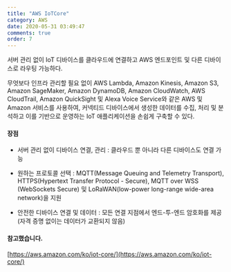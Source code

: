 ```yaml
---
title: "AWS IoTCore"
category: AWS
date: 2020-05-31 03:49:47
comments: true
order: 7
---
```


서버 관리 없이 IoT 디바이스를 클라우드에 연결하고 AWS 엔드포인트 및 다른 디바이스로 라우팅 가능하다. 

무엇보다 인프라 관리할 필요 없이  AWS Lambda, Amazon Kinesis, Amazon S3, Amazon SageMaker, Amazon DynamoDB, Amazon CloudWatch, AWS CloudTrail, Amazon QuickSight 및 Alexa Voice Service와 같은 AWS 및 Amazon 서비스를 사용하여, 커넥티드 디바이스에서 생성한 데이터를 수집, 처리 및 분석하고 이를 기반으로 운영하는 IoT 애플리케이션을 손쉽게 구축할 수 있다.

#### 장점

- 서버 관리 없이 디바이스 연결, 관리 : 클라우드 뿐 아니라 다른 디바이스도 연결 가능

- 원하는 프로토콜 선택 :  MQTT(Message Queuing and Telemetry Transport), HTTPS(Hypertext Transfer Protocol - Secure), MQTT over WSS (WebSockets Secure) 및 LoRaWAN(low-power long-range wide-area network)을 지원

- 안전한 디바이스 연결 및 데이터 : 모든 연결 지점에서 엔드-투-엔드 암호화를 제공(자격 증명 없이는 데이터가 교환되지 않음)

#### 참고했습니다.

[https://aws.amazon.com/ko/iot-core/](https://aws.amazon.com/ko/iot-core/)